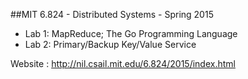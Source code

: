 ##MIT 6.824 - Distributed Systems - Spring 2015 

* Lab 1: MapReduce; The Go Programming Language
* Lab 2: Primary/Backup Key/Value Service

Website : http://nil.csail.mit.edu/6.824/2015/index.html
